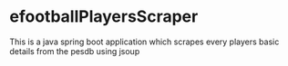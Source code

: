 # efootballPlayersScraper
This is a java spring boot application which scrapes every players basic details from the pesdb using jsoup
